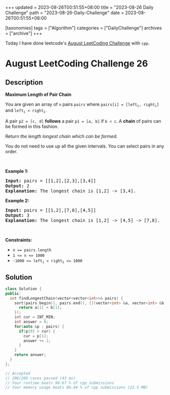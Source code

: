 +++
updated = 2023-08-26T00:51:55+08:00
title = "2023-08-26 Daily Challenge"
path = "2023-08-26-Daily-Challenge"
date = 2023-08-26T00:51:55+08:00

[taxonomies]
tags = ["Algorithm"]
categories = ["DailyChallenge"]
archives = ["archive"]
+++

Today I have done leetcode's [August LeetCoding Challenge](https://leetcode.com/problems/maximum-length-of-pair-chain/) with `cpp`.

<!-- more -->

# August LeetCoding Challenge 26

## Description

**Maximum Length of Pair Chain**

<p>You are given an array of <code>n</code> pairs <code>pairs</code> where <code>pairs[i] = [left<sub>i</sub>, right<sub>i</sub>]</code> and <code>left<sub>i</sub> &lt; right<sub>i</sub></code>.</p>

<p>A pair <code>p2 = [c, d]</code> <strong>follows</strong> a pair <code>p1 = [a, b]</code> if <code>b &lt; c</code>. A <strong>chain</strong> of pairs can be formed in this fashion.</p>

<p>Return <em>the length longest chain which can be formed</em>.</p>

<p>You do not need to use up all the given intervals. You can select pairs in any order.</p>

<p>&nbsp;</p>
<p><strong class="example">Example 1:</strong></p>

<pre>
<strong>Input:</strong> pairs = [[1,2],[2,3],[3,4]]
<strong>Output:</strong> 2
<strong>Explanation:</strong> The longest chain is [1,2] -&gt; [3,4].
</pre>

<p><strong class="example">Example 2:</strong></p>

<pre>
<strong>Input:</strong> pairs = [[1,2],[7,8],[4,5]]
<strong>Output:</strong> 3
<strong>Explanation:</strong> The longest chain is [1,2] -&gt; [4,5] -&gt; [7,8].
</pre>

<p>&nbsp;</p>
<p><strong>Constraints:</strong></p>

<ul>
	<li><code>n == pairs.length</code></li>
	<li><code>1 &lt;= n &lt;= 1000</code></li>
	<li><code>-1000 &lt;= left<sub>i</sub> &lt; right<sub>i</sub> &lt;= 1000</code></li>
</ul>


## Solution

``` cpp
class Solution {
public:
  int findLongestChain(vector<vector<int>>& pairs) {
    sort(pairs.begin(), pairs.end(), [](vector<int> &a, vector<int> &b) {
      return a[1] < b[1];
    });
    int cur = INT_MIN;
    int answer = 0;
    for(auto &p : pairs) {
      if(p[0] > cur) {
        cur = p[1];
        answer += 1;
      }
    }
    return answer;
  }
};

// Accepted
// 206/206 cases passed (43 ms)
// Your runtime beats 98.67 % of cpp submissions
// Your memory usage beats 86.44 % of cpp submissions (22.5 MB)
```
